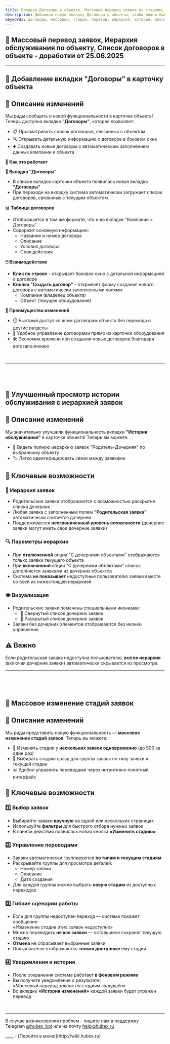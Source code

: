 ```yaml
---
title: Вкладка Договоры в объекте, Массовый перевод заявок по стадиям, Иерархия в истории обслуживания объекта
description: Добавили новую вкладку Договоры в объекты, чтобы можно было смотреть како договор обслуживает выбранное оборудование. Добавили возможноть выбирать несколько заявок и массово переводить их по стадиям. Добавили возмодность просмотра заявок в истории обслуживания по объекты в иерархическом видею.
keywords: договоры, массовый, стадии, перевод, иерархия, история, обслуживания, hubex, хабекс, хубекс, хабикс
---
```


<html lang="ru">
<head>
</head>
<body>
<h2>📆 Массовый перевод заявок, Иерархия обслуживания по объекту, Список договоров в объекте - доработки от 25.06.2025</h2>
<hr />
<h2><span data-teams="true">🚀&nbsp;</span>Добавление вкладки "Договоры" в карточку объекта</h2>
<h2>📌 Описание изменений</h2>
<p>Мы рады сообщить о новой функциональности в карточке объекта! Теперь доступна вкладка <strong>"Договоры"</strong>, которая позволяет:</p>
<ul>
<li>📋 Просматривать список договоров, связанных с объектом</li>
<li>🔍 Открывать детальную информацию о договоре в боковом окне</li>
<li>➕ Создавать новые договоры с автоматическим заполнением данных компании и объекта</li>
</ul>
<p><strong>🔧 Как это работает</strong></p>
<p><strong>📂 Вкладка "Договоры"</strong></p>
<ul>
<li>В списке вкладок карточки объекта появилась новая вкладка <strong>"Договоры"</strong></li>
<li>При переходе на вкладку система автоматически загружает список договоров, связанных с текущим объектом</li>
</ul>
<p><strong>📊 Таблица договоров</strong></p>
<ul>
<li>Отображается в том же формате, что и во вкладке "Компании &gt; Договоры"</li>
<li>Содержит основную информацию:
<ul>
<li>Название и номер договора</li>
<li>Описание</li>
<li>Условия договора</li>
<li>Срок действия</li>
</ul>
</li>
</ul>
<p><strong>🖱️ Взаимодействие</strong></p>
<ul>
<li><strong>Клик по строке</strong> - открывает боковое окно с детальной информацией о договоре</li>
<li><strong>Кнопка "Создать договор"</strong> - открывает форму создания нового договора с автоматически заполненными полями:
<ul>
<li>Компания (владелец объекта)</li>
<li>Объект (текущее оборудование)</li>
</ul>
</li>
</ul>
<p><strong>🎯 Преимущества изменений</strong></p>
<ul>
<li>⏱️ Быстрый доступ ко всем договорам объекта без перехода в другие разделы</li>
<li>📑 Удобное управление договорами прямо из карточки оборудования</li>
<li>🛠️ Экономия времени при создании новых договоров благодаря автозаполнению</li>
</ul>
<p>&nbsp;</p>
<hr />
<p>&nbsp;</p>
<h2><br /><span data-teams="true">🚀 Улучшенный просмотр истории обслуживания с иерархией заявок</span></h2>
<h2>📌 Описание изменений</h2>
<p>Мы значительно улучшили функциональность вкладки <strong>"История обслуживания"</strong> в карточке объекта! Теперь вы можете:</p>
<ul>
<li>🌳 Видеть полную иерархию заявок "Родитель-Дочерняя" по выбранному объекту</li>
<li>🏷️ Легко идентифицировать связи между заявками</li>
</ul>
<h2>🌟 Ключевые возможности</h2>
<h3>🔗 Иерархия заявок</h3>
<ul>
<li>Родительские заявки отображаются с возможностью раскрытия списка дочерних</li>
<li>Любая заявка с заполненным полем <strong>"Родительская заявка"</strong> автоматически считается дочерней</li>
<li>Поддерживается <strong>неограниченный уровень вложенности</strong> (дочерние заявки могут иметь свои дочерние заявки)</li>
</ul>
<h3>🔍 Параметры иерархии</h3>
<ul>
<li>При <strong>отключенной</strong> опции "С дочерними объектами" отображаются только заявки текущего объекта</li>
<li>При <strong>включенной</strong> опции "С дочерними объектами" список дополняется заявками из дочерних объектов</li>
<li>Система <strong>не показывает</strong> недоступные пользователю заявки вместе со всей их нижестоящей иерархией</li>
</ul>
<h3>👁️ Визуализация</h3>
<ul>
<li>Родительские заявки помечены специальными иконками:
<ul>
<li>🔽 Свернутый список дочерних заявок</li>
<li>🔼 Раскрытый список дочерних заявок</li>
</ul>
</li>
<li>Заявки без дочерних элементов отображаются без иконки управления</li>
</ul>
<h2>⚠️ Важно</h2>
<p>Если родительская заявка недоступна пользователю, <strong>вся ее иерархия</strong> (включая дочерние заявки) автоматически скрывается из просмотра.</p>
<hr />
<p>&nbsp;</p>
<p>&nbsp;</p>
<h2><span data-teams="true">🚀 Массовое изменение стадий заявок</span></h2>
<h2>📌 Описание изменений</h2>
<p>Мы рады представить новую функциональность &mdash; <strong>массовое изменение стадий заявок</strong>! Теперь вы можете:</p>
<ul>
<li>🔄 Изменять стадии у <strong>нескольких заявок одновременно</strong> (до 500 за один раз)</li>
<li>🎯 Выбирать стадию сразу для группы заявок по типу заявки и текущей стадии</li>
<li>📊 Удобно управлять переводами через интуитивно понятный интерфейс</li>
</ul>
<h2>🌟 Ключевые возможности</h2>
<h3>1️⃣ Выбор заявок</h3>
<ul>
<li>Выбирайте заявки <strong>вручную</strong> на одной или нескольких страницах</li>
<li>Используйте <strong>фильтры</strong> для быстрого отбора нужных заявок</li>
<li>В панели действий появилась новая кнопка <strong>&laquo;Изменить стадию&raquo;</strong></li>
</ul>
<h3>2️⃣ Управление переводами</h3>
<ul>
<li>Заявки автоматически группируются <strong>по типам и текущим стадиям</strong></li>
<li>Раскрывайте группы для просмотра деталей:
<ul>
<li>Номер заявки</li>
<li>Описание</li>
<li>Дата создания</li>
</ul>
</li>
<li>Для каждой группы можно выбрать <strong>новую стадию</strong> из доступных переходов</li>
</ul>
<h3>3️⃣ Гибкие сценарии работы</h3>
<ul>
<li>Если для группы недоступен переход &mdash; система покажет сообщение:<br /><em>&laquo;Изменение стадии этих заявок недоступно&raquo;</em></li>
<li>Можно переводить <strong>не все заявки</strong> &mdash; оставшиеся сохранят текущую стадию</li>
<li><strong>Отмена</strong> не сбрасывает выбранные заявки</li>
<li>Пользователю отображаются <strong>только доступные</strong> ему стадии</li>
</ul>
<h3>4️⃣ Уведомления и история</h3>
<ul>
<li>После сохранения система работает <strong>в фоновом режиме</strong></li>
<li>Вы получите уведомление о результате:<br /><em>&laquo;Массовый перевод заявок по стадиям завершён&raquo;</em></li>
<li>Во вкладке <strong>&laquo;История изменений&raquo;</strong> каждой заявки будет отражен перевод</li>
</ul>
<p>&nbsp;</p>
<hr class="" data-start="3160" data-end="3163" />
<p class="" data-start="3165" data-end="3344">В случае возникновения проблем - пишите нам в поддержку Telegram&nbsp;<a href="https://t.me/hubex_bot" target="_blank" rel="noopener">@hubex_bot</a>&nbsp;или на почту&nbsp;<a href="mailto:help@hubex.ru">help@hubex.ru</a></p>
</body>
</html>
____
- [Перейти в меню](http://wiki.hubex.ru)
